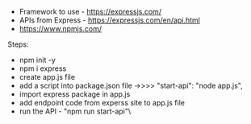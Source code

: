 - Framework to use - https://expressjs.com/
- APIs from Express - https://expressjs.com/en/api.html
- https://www.npmjs.com/

Steps:
- npm init -y
- npm i express
- create app.js file
- add a script into package.json file ->>>> "start-api": "node app.js",
- import express package in app.js
- add endpoint code from experss site to app.js file
- run the API - "npm run start-api"\

